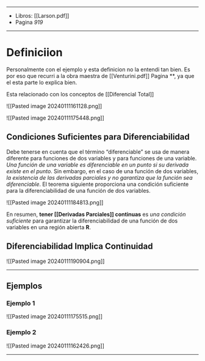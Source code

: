 
---
- Libros: [[Larson.pdf]]
- Pagina *919*
---
# Definiciion

Personalmente con el ejemplo y esta definicion no la entendi tan bien. Es por eso que recurri a la obra maestra de [[Venturini.pdf]] Pagina **, ya que el esta parte lo explica bien.

Esta relacionado con los conceptos de [[Diferencial Total]]

![[Pasted image 20240111161128.png]]

![[Pasted image 20240111175448.png]]


## Condiciones Suficientes para Diferenciabilidad

Debe tenerse en cuenta que el término “diferenciable” se usa de manera diferente para funciones de dos variables y para funciones de una variable.
*Una función de una variable es diferenciable en un punto si su derivada existe en el punto*. Sin embargo, en el caso de una función de dos variables, *la existencia de las derivadas parciales y no garantiza que la función sea diferenciable*. El teorema siguiente proporciona una condición suficiente para la diferenciabilidad de una función de dos variables.

![[Pasted image 20240111184813.png]]

En resumen, **tener [[Derivadas Parciales]] continuas** es *una condición suficiente* para garantizar la diferenciabilidad de una función de dos variables en una región abierta **R**.

## Diferenciabilidad Implica Continuidad

![[Pasted image 20240111190904.png]]


---
## Ejemplos
### Ejemplo 1

![[Pasted image 20240111175515.png]]

### Ejemplo 2

![[Pasted image 20240111162426.png]]

---
